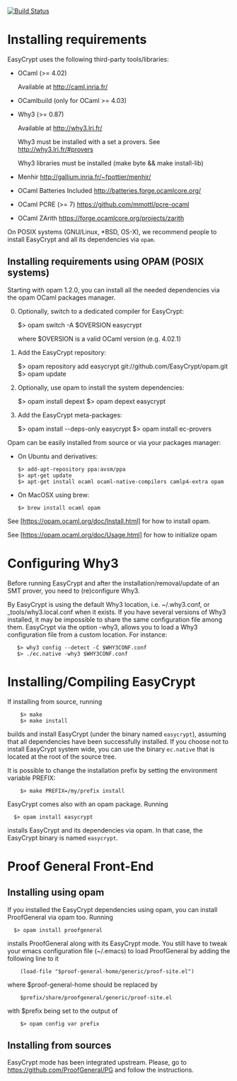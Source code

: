 [![Build Status](https://travis-ci.org/EasyCrypt/easycrypt.svg?branch=1.0)](https://travis-ci.org/EasyCrypt/easycrypt)

Installing requirements
====================================================================

EasyCrypt uses the following third-party tools/libraries:

 * OCaml (>= 4.02)

     Available at http://caml.inria.fr/

 * OCamlbuild (only for OCaml >= 4.03)

 * Why3 (>= 0.87)

     Available at <http://why3.lri.fr/>

     Why3 must be installed with a set a provers.
     See <http://why3.lri.fr/#provers>

     Why3 libraries must be installed (make byte && make install-lib)

 * Menhir <http://gallium.inria.fr/~fpottier/menhir/>

 * OCaml Batteries Included <http://batteries.forge.ocamlcore.org/>
 
 * OCaml PCRE (>= 7) <https://github.com/mmottl/pcre-ocaml>

 * OCaml ZArith <https://forge.ocamlcore.org/projects/zarith>

On POSIX systems (GNU/Linux, *BSD, OS-X), we recommend people to
install EasyCrypt and all its dependencies via `opam`.


Installing requirements using OPAM (POSIX systems)
--------------------------------------------------------------------

Starting with opam 1.2.0, you can install all the needed dependencies
via the opam OCaml packages manager.

  0. Optionally, switch to a dedicated compiler for EasyCrypt:

        $> opam switch -A $OVERSION easycrypt

     where $OVERSION is a valid OCaml version (e.g. 4.02.1)

  1. Add the EasyCrypt repository:

        $> opam repository add easycrypt git://github.com/EasyCrypt/opam.git
        $> opam update

  2. Optionally, use opam to install the system dependencies:

        $> opam install depext
        $> opam depext easycrypt

  3. Add the EasyCrypt meta-packages:

        $> opam install --deps-only easycrypt
        $> opam install ec-provers

Opam can be easily installed from source or via your packages manager:

  * On Ubuntu and derivatives:
  
        $> add-apt-repository ppa:avsm/ppa
        $> apt-get update
        $> apt-get install ocaml ocaml-native-compilers camlp4-extra opam
        
  * On MacOSX using brew:

        $> brew install ocaml opam

See [https://opam.ocaml.org/doc/Install.html] for how to install opam.

See [https://opam.ocaml.org/doc/Usage.html] for how to initialize opam


Configuring Why3
====================================================================

Before running EasyCrypt and after the installation/removal/update
of an SMT prover, you need to (re)configure Why3.

By EasyCrypt is using the default Why3 location, i.e. ~/.why3.conf,
or _tools/why3.local.conf when it exists. If you have several versions
of Why3 installed, it may be impossible to share the same configuration
file among them. EasyCrypt via the option -why3, allows you to load a
Why3 configuration file from a custom location. For instance:

       $> why3 config --detect -C $WHY3CONF.conf
       $> ./ec.native -why3 $WHY3CONF.conf


Installing/Compiling EasyCrypt
====================================================================

If installing from source, running

        $> make
        $> make install

builds and install EasyCrypt (under the binary named `easycrypt`),
assuming that all dependencies have been successfully installed. If
you choose not to install EasyCrypt system wide, you can use the
binary `ec.native` that is located at the root of the source tree.

It is possible to change the installation prefix by setting the
environment variable PREFIX:

        $> make PREFIX=/my/prefix install


EasyCrypt comes also with an opam package. Running

      $> opam install easycrypt

installs EasyCrypt and its dependencies via opam. In that case, the
EasyCrypt binary is named `easycrypt`.


Proof General Front-End
====================================================================

Installing using opam
--------------------------------------------------------------------

If you installed the EasyCrypt dependencies using opam, you can
install ProofGeneral via opam too. Running

      $> opam install proofgeneral

installs ProofGeneral along with its EasyCrypt mode. You still have to
tweak your emacs configuration file (~/.emacs) to load
ProofGeneral by adding the following line to it

        (load-file "$proof-general-home/generic/proof-site.el")

where $proof-general-home should be replaced by

        $prefix/share/proofgeneral/generic/proof-site.el

with $prefix being set to the output of

        $> opam config var prefix

Installing from sources
--------------------------------------------------------------------

EasyCrypt mode has been integrated upstream. Please, go to
<https://github.com/ProofGeneral/PG> and follow the instructions.
